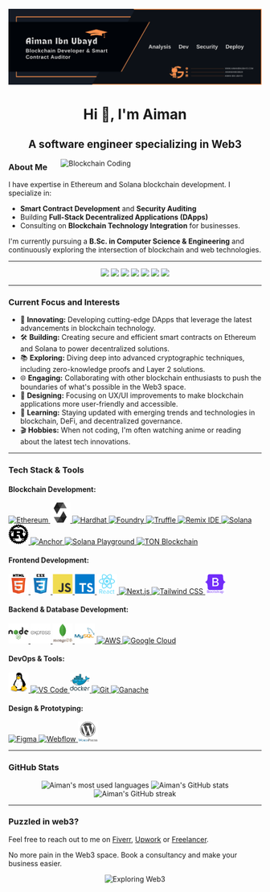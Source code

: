 ![logo](https://github.com/AIMAN10001/AIMAN10001/blob/main/GitHub%20%20(1).png)

<h1 align="center">Hi 👋, I'm Aiman </h1>
<h2 align="center">A software engineer specializing in Web3</h2>


<img align="right" src="https://media.giphy.com/media/HscDLzkO8EOTmgkhQP/giphy.gif" alt="Blockchain Coding" width="400px" />

### About Me

I have expertise in Ethereum and Solana blockchain development. I specialize in:
- **Smart Contract Development** and **Security Auditing**
- Building **Full-Stack Decentralized Applications (DApps)**
- Consulting on **Blockchain Technology Integration** for businesses.

I'm currently pursuing a **B.Sc. in Computer Science & Engineering** and continuously exploring the intersection of blockchain and web technologies.

---

<p align="center">
  <a href="https://portfolio-website1-ten.vercel.app/"><img src="https://img.shields.io/badge/Portfolio-Click%20Here-green?style=for-the-badge&logo=web"></a>
  <a href="https://stackoverflow.com/users/23237163/aiman-ibn-ubayd"><img src="https://img.shields.io/badge/Stack%20Overflow-Questions-orange?style=for-the-badge&logo=stackoverflow"></a>
  <a href="https://dribbble.com/AIMAN10?onboarding=true&designer=true"><img src="https://img.shields.io/badge/Dribbble-Design-pink?style=for-the-badge&logo=dribbble"></a>
  <a href="https://www.behance.net/aimanibnubayd"><img src="https://img.shields.io/badge/Behance-Projects-blue?style=for-the-badge&logo=behance"></a>
  <a href="https://www.fiverr.com/mdaiman321?source=gig_page"><img src="https://img.shields.io/badge/Fiverr-Gigs-brightgreen?style=for-the-badge&logo=fiverr"></a>
  <a href="https://www.upwork.com/freelancers/~01b5c940aaed9a0c78"><img src="https://img.shields.io/badge/Upwork-Contracts-brightgreen?style=for-the-badge&logo=upwork"></a>
  <a href="https://www.freelancer.com/u/mdaiman10328"><img src="https://img.shields.io/badge/Freelancer-Projects-lightblue?style=for-the-badge&logo=freelancer"></a>
</p>


---


### Current Focus and Interests

- 🚀 **Innovating:** Developing cutting-edge DApps that leverage the latest advancements in blockchain technology.
- 🛠️ **Building:** Creating secure and efficient smart contracts on Ethereum and Solana to power decentralized solutions.
- 📚 **Exploring:** Diving deep into advanced cryptographic techniques, including zero-knowledge proofs and Layer 2 solutions.
- 🌐 **Engaging:** Collaborating with other blockchain enthusiasts to push the boundaries of what's possible in the Web3 space.
- 🎨 **Designing:** Focusing on UX/UI improvements to make blockchain applications more user-friendly and accessible.
- 🌟 **Learning:** Staying updated with emerging trends and technologies in blockchain, DeFi, and decentralized governance.
- 🎬 **Hobbies:** When not coding, I'm often watching anime or reading about the latest tech innovations.

---

### Tech Stack & Tools

#### Blockchain Development:
<p align="left">
  <a href="https://ethereum.org/en/" target="_blank" rel="noopener noreferrer">
    <img src="https://img.icons8.com/color/48/000000/ethereum.png" alt="Ethereum" width="40" height="40"/>
  </a>
  <a href="https://soliditylang.org/" target="_blank" rel="noopener noreferrer">
    <img src="https://raw.githubusercontent.com/devicons/devicon/master/icons/solidity/solidity-original.svg" alt="Solidity" width="40" height="40"/>
  </a>
  <a href="https://hardhat.org/" target="_blank" rel="noopener noreferrer">
    <img src="https://seeklogo.com/images/H/hardhat-logo-888739EBB4-seeklogo.com.png" alt="Hardhat" width="40" height="40"/>
  </a>
  <a href="https://getfoundry.sh/" target="_blank" rel="noopener noreferrer">
    <img src="https://user-images.githubusercontent.com/7597528/182243063-21d9023c-fd2c-4c38-b6f7-1d9a63fd760d.png" alt="Foundry" width="40" height="40"/>
  </a>
  <a href="https://trufflesuite.com/" target="_blank" rel="noopener noreferrer">
    <img src="https://seeklogo.com/images/T/truffle-logo-35745438E1-seeklogo.com.png" alt="Truffle" width="40" height="40"/>
  </a>
  <a href="https://remix.ethereum.org/" target="_blank" rel="noopener noreferrer">
    <img src="https://seeklogo.com/images/R/remix-ide-logo-DED9E3C3D9-seeklogo.com.png" alt="Remix IDE" width="40" height="40"/>
  </a>
  <a href="https://solana.com/" target="_blank" rel="noopener noreferrer">
    <img src="https://seeklogo.com/images/S/solana-sol-logo-12828AD23D-seeklogo.com.png" alt="Solana" width="40" height="40"/>
  </a>
  <a href="https://www.rust-lang.org/" target="_blank" rel="noopener noreferrer">
    <img src="https://raw.githubusercontent.com/devicons/devicon/master/icons/rust/rust-plain.svg" alt="Rust" width="40" height="40"/>
  </a>
  <a href="https://project-serum.github.io/anchor/" target="_blank" rel="noopener noreferrer">
    <img src="https://seeklogo.com/images/A/anchor-logo-9E5047D2A5-seeklogo.com.png" alt="Anchor" width="40" height="40"/>
  </a>
  <a href="https://solpg.io/" target="_blank" rel="noopener noreferrer">
    <img src="https://solpg.io/icons/apple-touch-icon.png" alt="Solana Playground" width="40" height="40"/>
  </a>
  <a href="https://ton.org/" target="_blank" rel="noopener noreferrer">
    <img src="https://img.icons8.com/color/48/000000/ton.png" alt="TON Blockchain" width="40" height="40"/>
  </a>
</p>

#### Frontend Development:
<p align="left">
  <a href="https://developer.mozilla.org/en-US/docs/Web/HTML" target="_blank" rel="noopener noreferrer">
    <img src="https://raw.githubusercontent.com/devicons/devicon/master/icons/html5/html5-original-wordmark.svg" alt="HTML5" width="40" height="40"/>
  </a>
  <a href="https://www.w3schools.com/css/" target="_blank" rel="noopener noreferrer">
    <img src="https://raw.githubusercontent.com/devicons/devicon/master/icons/css3/css3-original-wordmark.svg" alt="CSS3" width="40" height="40"/>
  </a>
  <a href="https://developer.mozilla.org/en-US/docs/Web/JavaScript" target="_blank" rel="noopener noreferrer">
    <img src="https://raw.githubusercontent.com/devicons/devicon/master/icons/javascript/javascript-original.svg" alt="JavaScript" width="40" height="40"/>
  </a>
  <a href="https://www.typescriptlang.org/" target="_blank" rel="noopener noreferrer">
    <img src="https://raw.githubusercontent.com/devicons/devicon/master/icons/typescript/typescript-original.svg" alt="TypeScript" width="40" height="40"/>
  </a>
  <a href="https://reactjs.org/" target="_blank" rel="noopener noreferrer">
    <img src="https://raw.githubusercontent.com/devicons/devicon/master/icons/react/react-original-wordmark.svg" alt="React" width="40" height="40"/>
  </a>
  <a href="https://nextjs.org/" target="_blank" rel="noopener noreferrer">
    <img src="https://cdn.worldvectorlogo.com/logos/nextjs-2.svg" alt="Next.js" width="40" height="40"/>
  </a>
  <a href="https://tailwindcss.com/" target="_blank" rel="noopener noreferrer">
    <img src="https://www.vectorlogo.zone/logos/tailwindcss/tailwindcss-icon.svg" alt="Tailwind CSS" width="40" height="40"/>
  </a>
  <a href="https://getbootstrap.com/" target="_blank" rel="noopener noreferrer">
    <img src="https://raw.githubusercontent.com/devicons/devicon/master/icons/bootstrap/bootstrap-plain-wordmark.svg" alt="Bootstrap" width="40" height="40"/>
  </a>
</p>

#### Backend & Database Development:
<p align="left">
  <a href="https://nodejs.org" target="_blank" rel="noopener noreferrer">
    <img src="https://raw.githubusercontent.com/devicons/devicon/master/icons/nodejs/nodejs-original-wordmark.svg" alt="Node.js" width="40" height="40"/>
  </a>
  <a href="https://expressjs.com" target="_blank" rel="noopener noreferrer">
    <img src="https://raw.githubusercontent.com/devicons/devicon/master/icons/express/express-original-wordmark.svg" alt="Express.js" width="40" height="40"/>
  </a>
  <a href="https://www.mongodb.com/" target="_blank" rel="noopener noreferrer">
    <img src="https://raw.githubusercontent.com/devicons/devicon/master/icons/mongodb/mongodb-original-wordmark.svg" alt="MongoDB" width="40" height="40"/>
  </a>
  <a href="https://www.mysql.com/" target="_blank" rel="noopener noreferrer">
    <img src="https://raw.githubusercontent.com/devicons/devicon/master/icons/mysql/mysql-original-wordmark.svg" alt="SQL" width="40" height="40"/>
  </a>
  <a href="https://aws.amazon.com/" target="_blank" rel="noopener noreferrer">
    <img src="https://img.icons8.com/color/48/000000/amazon-web-services.png" alt="AWS" width="40" height="40"/>
  </a>
  <a href="https://cloud.google.com/" target="_blank" rel="noopener noreferrer">
    <img src="https://img.icons8.com/color/48/000000/google-cloud.png" alt="Google Cloud" width="40" height="40"/>
  </a>
</p>

#### DevOps & Tools:
<p align="left">
  <a href="https://www.linux.org/" target="_blank" rel="noopener noreferrer">
    <img src="https://raw.githubusercontent.com/devicons/devicon/master/icons/linux/linux-original.svg" alt="Linux" width="40" height="40"/>
  </a>
  <a href="https://code.visualstudio.com/" target="_blank" rel="noopener noreferrer">
    <img src="https://img.icons8.com/fluent/48/000000/visual-studio-code-2019.png" alt="VS Code" width="40" height="40"/>
  </a>
  <a href="https://www.docker.com/" target="_blank" rel="noopener noreferrer">
    <img src="https://raw.githubusercontent.com/devicons/devicon/master/icons/docker/docker-original-wordmark.svg" alt="Docker" width="40" height="40"/>
  </a>
  <a href="https://git-scm.com/" target="_blank" rel="noopener noreferrer">
    <img src="https://www.vectorlogo.zone/logos/git-scm/git-scm-icon.svg" alt="Git" width="40" height="40"/>
  </a>
  <a href="https://www.trufflesuite.com/ganache" target="_blank" rel="noopener noreferrer">
    <img src="https://seeklogo.com/images/G/ganache-logo-03A14B09E2-seeklogo.com.png" alt="Ganache" width="40" height="40"/>
  </a>
</p>

#### Design & Prototyping:
<p align="left">
  <a href="https://www.figma.com/" target="_blank" rel="noopener noreferrer">
    <img src="https://www.vectorlogo.zone/logos/figma/figma-icon.svg" alt="Figma" width="40" height="40"/>
  </a>
  <a href="https://webflow.com/" target="_blank" rel="noopener noreferrer">
    <img src="https://img.icons8.com/ios-filled/50/000000/webflow.png" alt="Webflow" width="40" height="40"/>
  </a>
  <a href="https://wordpress.com/" target="_blank" rel="noopener noreferrer">
    <img src="https://raw.githubusercontent.com/devicons/devicon/master/icons/wordpress/wordpress-original.svg" alt="WordPress" width="40" height="40"/>
  </a>
</p>

---



### GitHub Stats

<p align="center">
  <img src="https://github-readme-stats.vercel.app/api/top-langs?username=aiman10001&show_icons=true&locale=en&layout=compact" alt="Aiman's most used languages" />
  <img src="https://github-readme-stats.vercel.app/api?username=aiman10001&show_icons=true&locale=en" alt="Aiman's GitHub stats" />
  <img src="https://github-readme-streak-stats.herokuapp.com/?user=aiman10001&" alt="Aiman's GitHub streak" />
</p>

---

### Puzzled in web3?

Feel free to reach out to me on [Fiverr](https://www.fiverr.com/mdaiman321?source=gig_page), [Upwork](https://www.upwork.com/freelancers/~01b5c940aaed9a0c78) or [Freelancer](https://www.freelancer.com/u/mdaiman10328).

No more pain in the Web3 space. Book a consultancy and make your business easier.

<p align="center">
  <img src="https://media.giphy.com/media/l41lFw057lAJQMwg0/giphy.gif" alt="Exploring Web3" width="500px" />
</p>

